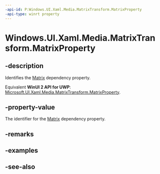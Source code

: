 ```yaml
---
-api-id: P:Windows.UI.Xaml.Media.MatrixTransform.MatrixProperty
-api-type: winrt property
---
```


<!-- Property syntax
public Windows.UI.Xaml.DependencyProperty MatrixProperty { get; }
-->

# Windows.UI.Xaml.Media.MatrixTransform.MatrixProperty

## -description
Identifies the [Matrix](matrixtransform_matrix.md) dependency property.

Equivalent **WinUI 2 API for UWP**: [Microsoft.UI.Xaml.Media.MatrixTransform.MatrixProperty](/windows/winui/api/microsoft.ui.xaml.media.matrixtransform.matrixproperty).

## -property-value
The identifier for the [Matrix](matrixtransform_matrix.md) dependency property.

## -remarks

## -examples

## -see-also
